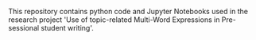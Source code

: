 This repository contains python code and Jupyter Notebooks used in the research project 'Use of topic-related Multi-Word Expressions in Pre-sessional student writing'. 
